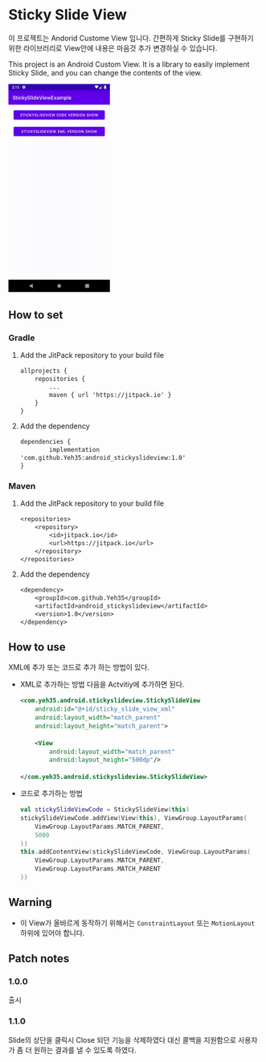 # Sticky Slide View

이 프로젝트는 Andorid Custome View 입니다.
간편하게 Sticky Slide를 구현하기 위한 라이브러리로 View안에 내용은 마음것 추가 변경하실 수 있습니다.

This project is an Android Custom View.
It is a library to easily implement Sticky Slide, and you can change the contents of the view.

<img src="./documents/device-2020-12-07.gif" width="40%">

## How to set
### Gradle
1. Add the JitPack repository to your build file
    ```
    allprojects {
    	repositories {
    		...
    		maven { url 'https://jitpack.io' }
    	}
    }
    ```

2. Add the dependency
    ```
    dependencies {
	        implementation 'com.github.Yeh35:android_stickyslideview:1.0'
	}
    ```

### Maven
1. Add the JitPack repository to your build file
    ```
    <repositories>
    	<repository>
    	    <id>jitpack.io</id>
    	    <url>https://jitpack.io</url>
    	</repository>
    </repositories>
    ```
2. Add the dependency
    ```
    <dependency>
	    <groupId>com.github.Yeh35</groupId>
	    <artifactId>android_stickyslideview</artifactId>
	    <version>1.0</version>
	</dependency>
    ```

## How to use
XML에 추가 또는 코드로 추가 하는 방법이 있다.

* XML로 추가하는 방법 다음을 Actvitiy에 추가하면 된다.
    ```xml
    <com.yeh35.android.stickyslideview.StickySlideView
        android:id="@+id/sticky_slide_view_xml"
        android:layout_width="match_parent"
        android:layout_height="match_parent">

        <View
            android:layout_width="match_parent"
            android:layout_height="500dp"/>

    </com.yeh35.android.stickyslideview.StickySlideView>
    ```

* 코드로 추가하는 방법
    ```kotlin
    val stickySlideViewCode = StickySlideView(this)
    stickySlideViewCode.addView(View(this), ViewGroup.LayoutParams(
        ViewGroup.LayoutParams.MATCH_PARENT,
        5000
    ))
    this.addContentView(stickySlideViewCode, ViewGroup.LayoutParams(
        ViewGroup.LayoutParams.MATCH_PARENT,
        ViewGroup.LayoutParams.MATCH_PARENT
    ))
    ```

## Warning
* 이 View가 올바르게 동작하기 위해서는 `ConstraintLayout` 또는 `MotionLayout` 하위에 있어야 합니다.


## Patch notes
### 1.0.0
출시

### 1.1.0
Slide의 상단을 클릭시 Close 되던 기능을 삭제하였다
대신 콜백을 지원함으로 사용자가 좀 더 원하는 결과를 낼 수 있도록 하였다.



